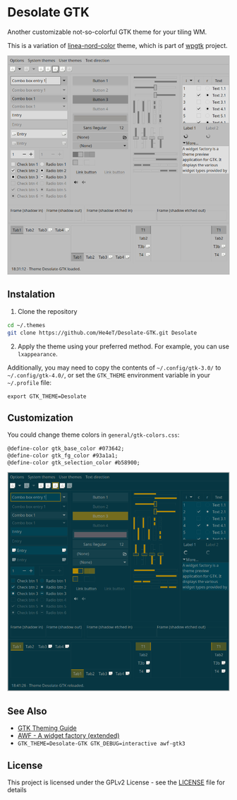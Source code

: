 # Desolate GTK

Another customizable not-so-colorful GTK theme for your tiling WM.

This is a variation of [linea-nord-color](https://github.com/deviantfero/wpgtk-templates) theme, which is part of [wpgtk](https://github.com/deviantfero/wpgtk) project.

![Default colors](screenshots/default.png)

## Instalation

1. Clone the repository
```sh
cd ~/.themes
git clone https://github.com/He4eT/Desolate-GTK.git Desolate
```
2. Apply the theme using your preferred method. For example, you can use `lxappearance`.

Additionally, you may need to copy the contents of `~/.config/gtk-3.0/` to `~/.config/gtk-4.0/`, or set the `GTK_THEME` environment variable in your `~/.profile` file:
```
export GTK_THEME=Desolate
```

## Customization

You could change theme colors in `general/gtk-colors.css`:
```
@define-color gtk_base_color #073642;
@define-color gtk_fg_color #93a1a1;
@define-color gtk_selection_color #b58900;
```
![Solarized colors](screenshots/solarized.png)

## See Also

- [GTK Theming Guide](https://gtkthemingguide.vercel.app/)
- [AWF - A widget factory (extended)](https://github.com/luigifab/awf-extended)
- `GTK_THEME=Desolate-GTK GTK_DEBUG=interactive awf-gtk3`

## License

This project is licensed under the GPLv2 License - see the [LICENSE](LICENSE) file for details
